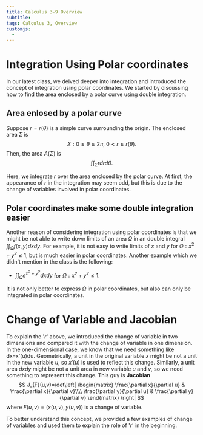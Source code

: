 ```yaml
---
title: Calculus 3-9 Overview
subtitle: 
tags: Calculus 3, Overview
customjs:
  - 
---
```


# Integration Using Polar coordinates

In our latest class, we delved deeper into integration and introduced the concept of integration using polar coordinates. We started by discussing how to find the area enclosed by a polar curve using double integration.

## Area enlosed by a polar curve

Suppose $r=r(\theta)$ is a simple curve surrounding the origin. The enclosed area $\Sigma$ is
$$\Sigma: 0\leq \theta\leq 2\pi,\ 0<r\leq r(\theta).$$
Then, the area $A(\Sigma)$ is
$$\int\int_\Sigma rdrd\theta.$$

Here, we integrate $r$ over the area enclosed by the polar curve. At first, the appearance of $r$ in the integration may seem odd, but this is due to the change of variables involved in polar coordinates.

## Polar coordinates make some double integration easier

Another reason of considering integration using polar coordinates is that we might be not able to write down limits of an area $\Omega$ in an double integral $\int\int_\Omega f(x,y)dxdy$. For example, it is not easy to write limits of $x$ and $y$ for $\Omega:x^2+y^2\leq 1$, but is much easier in polar coordinates. Another example which we didn't mention in the class is the following:

* $\int\int_{\Omega} e^{x^2+y^2}dxdy$ for $\Omega:x^2+y^2\leq 1$.

It is not only better to express $\Omega$ in polar coordinates, but also can only be integrated in polar coordinates.

# Change of Variable and Jacobian

To explain the '$r$' above, we introduced the change of variable in two dimensions and compared it with the change of variable in one dimension. In the one-dimensional case, we know that we need something like dx=x'(u)du. Geometrically, a unit in the original variable $x$ might be not a unit in the new variable $u$, so $x'(u)$ is used to reflect this change. Similarly, a unit area $dxdy$ might be not a unit area in new variable $u$ and $v$, so we need something to represent this change. This guy is **Jacobian**
$$
J_{F}(u,v)=\det\left|
\begin{matrix}
\frac{\partial x}{\partial u} & \frac{\partial x}{\partial v}\\\\
\frac{\partial y}{\partial u} & \frac{\partial y}{\partial v}
\end{matrix}
\right|
$$
where $F(u,v)=(x(u,v),y(u,v))$ is a change of variable.

To better understand this concept, we provided a few examples of change of variables and used them to explain the role of '$r$' in the beginning.